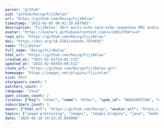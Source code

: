 ```yaml
---
parser: "github"
uid: "github/Rocsg/FijiRelax"
url: "https://github.com/Rocsg/FijiRelax"
timestamp: "2023-02-05 00:41:10.687903"
description: "FijiRelax: 3D+t multi-echo spin-echo sequences MRI analysis"
avatar: "https://avatars.githubusercontent.com/u/24812704?v=4"
repo_url: "https://github.com/Rocsg/FijiRelax"
doi: "https://doi.org/10.5281/zenodo.7554691"
name: "FijiRelax"
full_name: "Rocsg/FijiRelax"
html_url: "https://github.com/Rocsg/FijiRelax"
created_at: "2021-02-01T14:02:17Z"
updated_at: "2023-02-04T03:00:51Z"
clone_url: "https://github.com/Rocsg/FijiRelax.git"
homepage: "https://imagej.net/plugins/fijirelax"
size: 8031
stargazers_count: 7
watchers_count: 7
language: "Java"
open_issues_count: 2
license: {"key": "other", "name": "Other", "spdx_id": "NOASSERTION", "url": null, "node_id": "MDc6TGljZW5zZTA="}
subscribers_count: 3
owner: {"html_url": "https://github.com/Rocsg", "avatar_url": "https://avatars.githubusercontent.com/u/24812704?v=4", "login": "Rocsg", "type": "User"}
topics: ["image-processing", "imagej", "imagej-plugins", "java", "modeling", "mri", "relaxation-time"]
date: "2025-01-18 14:23:35.850908"
---
```

